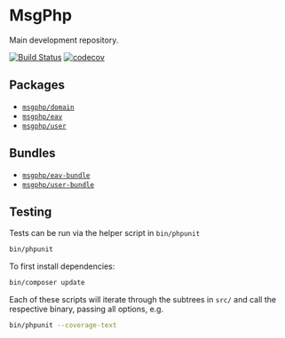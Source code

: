 # MsgPhp

Main development repository.

[![Build Status](https://travis-ci.org/msgphp/msgphp.svg?branch=master)](https://travis-ci.org/msgphp/msgphp) [![codecov](https://codecov.io/gh/msgphp/msgphp/branch/master/graph/badge.svg)](https://codecov.io/gh/msgphp/msgphp)

## Packages

- [`msgphp/domain`](https://github.com/msgphp/domain)
- [`msgphp/eav`](https://github.com/msgphp/eav)
- [`msgphp/user`](https://github.com/msgphp/user)

## Bundles

- [`msgphp/eav-bundle`](https://github.com/msgphp/eav-bundle)
- [`msgphp/user-bundle`](https://github.com/msgphp/user-bundle)

## Testing

Tests can be run via the helper script in `bin/phpunit`

```bash
bin/phpunit
```

To first install dependencies:

```bash
bin/composer update
```

Each of these scripts will iterate through the subtrees in `src/` and call the
respective binary, passing all options, e.g.

```bash
bin/phpunit --coverage-text
```

